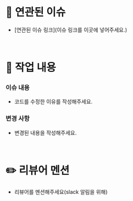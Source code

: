 # 🔗 연관된 이슈

- [연관된 이슈 링크](이슈 링크를 이곳에 넣어주세요.)
  
<br/>

# 📗 작업 내용

### 이슈 내용
- 코드를 수정한 이유를 작성해주세요.


### 변경 사항
- 변경된 내용을 작성해주세요.

<br/>


# ✏️ 리뷰어 멘션

- 리뷰어를 멘션해주세요(slack 알림을 위해)
